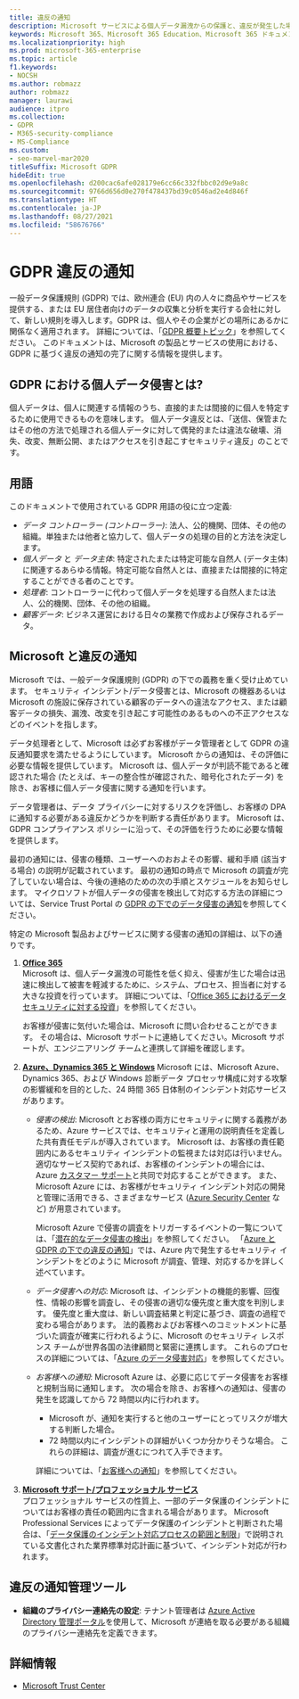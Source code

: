 ```yaml
---
title: 違反の通知
description: Microsoft サービスによる個人データ漏洩からの保護と、違反が発生した場合の Microsoft による対応とユーザーへの通知について説明します。
keywords: Microsoft 365、Microsoft 365 Education、Microsoft 365 ドキュメント、GDPR
ms.localizationpriority: high
ms.prod: microsoft-365-enterprise
ms.topic: article
f1.keywords:
- NOCSH
ms.author: robmazz
author: robmazz
manager: laurawi
audience: itpro
ms.collection:
- GDPR
- M365-security-compliance
- MS-Compliance
ms.custom:
- seo-marvel-mar2020
titleSuffix: Microsoft GDPR
hideEdit: true
ms.openlocfilehash: d200cac6afe028179e6cc66c332fbbc02d9e9a8c
ms.sourcegitcommit: 9766d656d0e270f478437bd39c0546ad2e4d846f
ms.translationtype: HT
ms.contentlocale: ja-JP
ms.lasthandoff: 08/27/2021
ms.locfileid: "58676766"
---
```

# <a name="gdpr-breach-notification"></a>GDPR 違反の通知

一般データ保護規則 (GDPR) では、欧州連合 (EU) 内の人々に商品やサービスを提供する、または EU 居住者向けのデータの収集と分析を実行する会社に対して、新しい規則を導入します。GDPR は、個人やその企業がどの場所にあるかに関係なく適用されます。 詳細については、「[GDPR 概要トピック](gdpr.md)」を参照してください。 このドキュメントは、Microsoft の製品とサービスの使用における、GDPR に基づく違反の通知の完了に関する情報を提供します。

## <a name="what-constitute-a-breach-of-personal-data-under-the-gdpr"></a>GDPR における個人データ侵害とは?

個人データは、個人に関連する情報のうち、直接的または間接的に個人を特定するために使用できるものを意味します。 個人データ違反とは、「送信、保管またはその他の方法で処理される個人データに対して偶発的または違法な破壊、消失、改変、無断公開、またはアクセスを引き起こすセキュリティ違反」のことです。

## <a name="terminology"></a>用語

このドキュメントで使用されている GDPR 用語の役に立つ定義:

- *データ コントローラー (コントローラー)*: 法人、公的機関、団体、その他の組織。単独または他者と協力して、個人データの処理の目的と方法を決定します。  
- *個人データ* と *データ主体*: 特定されたまたは特定可能な自然人 (データ主体) に関連するあらゆる情報。特定可能な自然人とは、直接または間接的に特定することができる者のことです。  
- *処理者*: コントローラーに代わって個人データを処理する自然人または法人、公的機関、団体、その他の組織。  
- *顧客データ*: ビジネス運営における日々の業務で作成および保存されるデータ。

## <a name="microsoft-and-breach-notification"></a>Microsoft と違反の通知

Microsoft では、一般データ保護規則 (GDPR) の下での義務を重く受け止めています。 セキュリティ インシデント/データ侵害とは、Microsoft の機器あるいは Microsoft の施設に保存されている顧客のデータへの違法なアクセス、または顧客データの損失、漏洩、改変を引き起こす可能性のあるものへの不正アクセスなどのイベントを指します。

データ処理者として、Microsoft は必ずお客様がデータ管理者として GDPR の違反通知要求を満たせるようにしています。 Microsoft からの通知は、その評価に必要な情報を提供しています。 Microsoft は、個人データが判読不能であると確認された場合 (たとえば、キーの整合性が確認された、暗号化されたデータ) を除き、お客様に個人データ侵害に関する通知を行います。

データ管理者は、データ プライバシーに対するリスクを評価し、お客様の DPA に通知する必要がある違反かどうかを判断する責任があります。 Microsoft は、GDPR コンプライアンス ポリシーに沿って、その評価を行うために必要な情報を提供します。

最初の通知には、侵害の種類、ユーザーへのおおよその影響、緩和手順 (該当する場合) の説明が記載されています。 最初の通知の時点で Microsoft の調査が完了していない場合は、今後の連絡のための次の手順とスケジュールをお知らせします。 マイクロソフトが個人データの侵害を検出して対応する方法の詳細については、Service Trust Portal の [GDPR の下でのデータ侵害の通知](https://servicetrust.microsoft.com/ViewPage/GDPRBreach)を参照してください。

特定の Microsoft 製品およびサービスに関する侵害の通知の詳細は、以下の通りです。
  
1. **[Office 365](gdpr-breach-Office365.md)**  
    Microsoft は、個人データ漏洩の可能性を低く抑え、侵害が生じた場合は迅速に検出して被害を軽減するために、システム、プロセス、担当者に対する大きな投資を行っています。 詳細については、「[Office 365 におけるデータ セキュリティに対する投資](/microsoft-365/compliance/gdpr-breach-office365#office-365-investments-in-data-security)」を参照してください。

    お客様が侵害に気付いた場合は、Microsoft に問い合わせることができます。 その場合は、Microsoft サポートに連絡してください。Microsoft サポートが、エンジニアリング チームと連携して詳細を確認します。

2. **[Azure、Dynamics 365 と Windows](gdpr-breach-azure-dynamics-windows.md)** Microsoft には、Microsoft Azure、Dynamics 365、および Windows 診断データ プロセッサ構成に対する攻撃の影響緩和を目的とした、24 時間 365 日体制のインシデント対応サービスがあります。

    - *侵害の検出*: Microsoft とお客様の両方にセキュリティに関する義務があるため、Azure サービスでは、セキュリティと運用の説明責任を定義した共有責任モデルが導入されています。 Microsoft は、お客様の責任範囲内にあるセキュリティ インシデントの監視または対応は行いません。 適切なサービス契約であれば、お客様のインシデントの場合には、Azure [カスタマー サポート](https://azure.microsoft.com/support/options/)と共同で対応することができます。 また、Microsoft Azure には、お客様がセキュリティ インシデント対応の開発と管理に活用できる、さまざまなサービス ([Azure Security Center](https://azure.microsoft.com/services/security-center/) など) が用意されています。

        Microsoft Azure で侵害の調査をトリガーするイベントの一覧については、「[潜在的なデータ侵害の検出](/compliance/regulatory/gdpr-breach-azure-dynamics-windows#detection-of-potential-breaches)」を参照してください。 「[Azure と GDPR の下での違反の通知](gdpr-breach-azure-dynamics-windows.md)」では、Azure 内で発生するセキュリティ インシデントをどのように Microsoft が調査、管理、対応するかを詳しく述べています。

    - *データ侵害への対応*: Microsoft は、インシデントの機能的影響、回復性、情報の影響を調査し、その侵害の適切な優先度と重大度を判別します。 優先度と重大度は、新しい調査結果と判定に基づき、調査の過程で変わる場合があります。
    法的義務およびお客様へのコミットメントに基づいた調査が確実に行われるように、Microsoft のセキュリティ レスポンス チームが世界各国の法律顧問と緊密に連携します。 これらのプロセスの詳細については、「[Azure のデータ侵害対応](/compliance/regulatory/gdpr-breach-azure-dynamics-windows#azures-data-breach-response)」を参照してください。

    - *お客様への通知*: Microsoft Azure は、必要に応じてデータ侵害をお客様と規制当局に通知します。 次の場合を除き、お客様への通知は、侵害の発生を認識してから 72 時間以内に行われます。

        - Microsoft が、通知を実行すると他のユーザーにとってリスクが増大する判断した場合。
        - 72 時間以内にインシデントの詳細がいくつか分かりそうな場合。 これらの詳細は、調査が進むにつれて入手できます。

        詳細については、「[お客様への通知](/compliance/regulatory/gdpr-breach-azure-dynamics-windows#customer-notification)」を参照してください。

3. **[Microsoft サポート/プロフェッショナル サービス](gdpr-breach-Microsoft-Support-Professional-Services.md)**  
    プロフェッショナル サービスの性質上、一部のデータ保護のインシデントについてはお客様の責任の範囲内に含まれる場合があります。 Microsoft Professional Services によってデータ保護のインシデントと判断された場合は、「[データ保護のインシデント対応プロセスの範囲と制限](/microsoft-365/compliance/gdpr-breach-microsoft-support-professional-services#scope--limits-of-data-protection-incident-response-process)」で説明されている文書化された業界標準対応計画に基づいて、インシデント対応が行われます。

## <a name="breach-notification-admin-tools"></a>違反の通知管理ツール

- **組織のプライバシー連絡先の設定**: テナント管理者は [Azure Active Directory 管理ポータル](https://go.microsoft.com/fwlink/p/?linkid=2052736)を使用して、Microsoft が連絡を取る必要がある組織のプライバシー連絡先を定義できます。

## <a name="learn-more"></a>詳細情報

- [Microsoft Trust Center](https://www.microsoft.com/trust-center/privacy/gdpr-overview)
